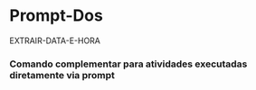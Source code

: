 # Prompt-Dos
EXTRAIR-DATA-E-HORA

<h3>Comando complementar para atividades executadas diretamente via prompt</h3>
